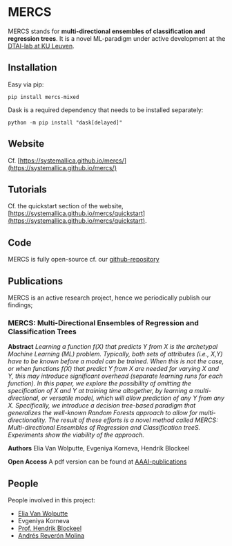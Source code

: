# MERCS

MERCS stands for **multi-directional ensembles of classification and regression trees**. It is a novel ML-paradigm under active development at the [DTAI-lab at KU Leuven](https://dtai.cs.kuleuven.be/).

## Installation

Easy via pip:

```
pip install mercs-mixed
```

Dask is a required dependency that needs to be installed separately:
```
python -m pip install "dask[delayed]"
```

## Website

Cf. [https://systemallica.github.io/mercs/](https://systemallica.github.io/mercs/)

## Tutorials

Cf. the quickstart section of the website, [https://systemallica.github.io/mercs/quickstart](https://systemallica.github.io/mercs/quickstart).

## Code

MERCS is fully open-source cf. our [github-repository](https://github.com/systemallica/mercs/)

## Publications

MERCS is an active research project, hence we periodically publish our findings;

### MERCS: Multi-Directional Ensembles of Regression and Classification Trees

**Abstract**
*Learning a function f(X) that predicts Y from X is the archetypal Machine Learning (ML) problem. Typically, both sets of attributes (i.e., X,Y) have to be known before a model can be trained. When this is not the case, or when functions f(X) that predict Y from X are needed for varying X and Y, this may introduce significant overhead (separate learning runs for each function). In this paper, we explore the possibility of omitting the specification of X and Y at training time altogether, by learning a multi-directional, or versatile model, which will allow prediction of any Y from any X. Specifically, we introduce a decision tree-based paradigm that generalizes the well-known Random Forests approach to allow for multi-directionality. The result of these efforts is a novel method called MERCS: Multi-directional Ensembles of Regression and Classification treeS. Experiments show the viability of the approach.*

**Authors**
Elia Van Wolputte, Evgeniya Korneva, Hendrik Blockeel

**Open Access**
A pdf version can be found at [AAAI-publications](https://www.aaai.org/ocs/index.php/AAAI/AAAI18/paper/viewFile/16875/16735)

## People

People involved in this project:

* [Elia Van Wolputte](https://eliavw.github.io/)
* Evgeniya Korneva
* [Prof. Hendrik Blockeel](https://people.cs.kuleuven.be/~hendrik.blockeel/)
* [Andrés Reverón Molina](https://andres.reveronmolina.me)
